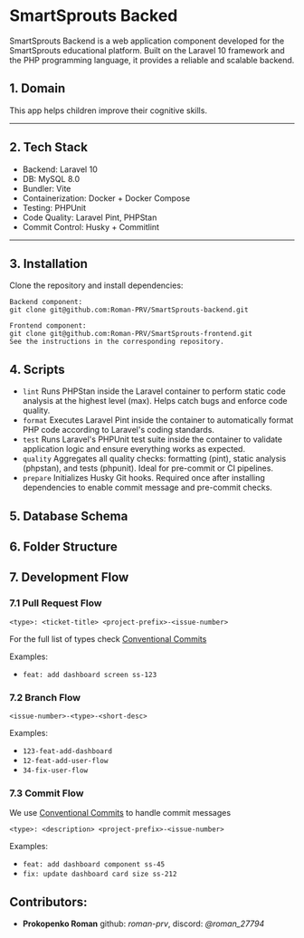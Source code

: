 # SmartSprouts Backed

SmartSprouts Backend is a web application component developed for the SmartSprouts educational platform. Built on the Laravel 10 framework and the PHP programming language, it provides a reliable and scalable backend.

## 1. Domain

This app helps children improve their cognitive skills.

---

## 2. Tech Stack

- Backend: Laravel 10
- DB: MySQL 8.0
- Bundler: Vite
- Containerization: Docker + Docker Compose
- Testing: PHPUnit
- Code Quality: Laravel Pint, PHPStan
- Commit Control: Husky + Commitlint

---

## 3. Installation

Clone the repository and install dependencies:

```
Backend component:
git clone git@github.com:Roman-PRV/SmartSprouts-backend.git

Frontend component:
git clone git@github.com:Roman-PRV/SmartSprouts-frontend.git
See the instructions in the corresponding repository.
```

## 4. Scripts

- `lint` Runs PHPStan inside the Laravel container to perform static code analysis at the highest level (max). Helps catch bugs and enforce code quality.
- `format` Executes Laravel Pint inside the container to automatically format PHP code according to Laravel's coding standards.
- `test` Runs Laravel's PHPUnit test suite inside the container to validate application logic and ensure everything works as expected.
- `quality` Aggregates all quality checks: formatting (pint), static analysis (phpstan), and tests (phpunit). Ideal for pre-commit or CI pipelines.
- `prepare` Initializes Husky Git hooks. Required once after installing dependencies to enable commit message and pre-commit checks.

## 5. Database Schema

## 6. Folder Structure

## 7. Development Flow

### 7.1 Pull Request Flow

```
<type>: <ticket-title> <project-prefix>-<issue-number>
```

For the full list of types check [Conventional Commits](https://github.com/conventional-changelog/commitlint/tree/master/%40commitlint/config-conventional)

Examples:

- `feat: add dashboard screen ss-123`

### 7.2 Branch Flow

```
<issue-number>-<type>-<short-desc>
```

Examples:

- `123-feat-add-dashboard`
- `12-feat-add-user-flow`
- `34-fix-user-flow`

### 7.3 Commit Flow

We use [Conventional Commits](https://www.conventionalcommits.org/en/v1.0.0) to handle commit messages

```
<type>: <description> <project-prefix>-<issue-number>
```

Examples:

- `feat: add dashboard component ss-45`
- `fix: update dashboard card size ss-212`

## Contributors:

- **Prokopenko Roman** github: _roman-prv_, discord: _@roman_27794_
